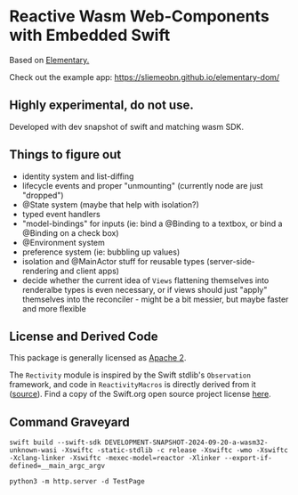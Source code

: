# Reactive Wasm Web-Components with Embedded Swift

Based on [Elementary.](https://github.com/sliemeobn/elementary)

Check out the example app: https://sliemeobn.github.io/elementary-dom/

## Highly experimental, do not use.

Developed with dev snapshot of swift and matching wasm SDK.

## Things to figure out

- identity system and list-diffing
- lifecycle events and proper "unmounting" (currently node are just "dropped")
- @State system (maybe that help with isolation?)
- typed event handlers
- "model-bindings" for inputs (ie: bind a @Binding<String> to a textbox, or bind a @Binding<Bool> on a check box)
- @Environment system
- preference system (ie: bubbling up values)
- isolation and @MainActor stuff for reusable types (server-side-rendering and client apps)
- decide whether the current idea of `Views` flattening themselves into renderalbe types is even necessary, or if views should just "apply" themselves into the reconciler - might be a bit messier, but maybe faster and more flexible

## License and Derived Code

This package is generally licensed as [Apache 2](LICENSE).

The `Rectivity` module is inspired by the Swift stdlib's `Observation` framework, and code in `ReactivityMacros` is directly derived from it ([source](https://github.com/swiftlang/swift/tree/main/lib/Macros/Sources/ObservationMacros)).
Find a copy of the Swift.org open source project license [here](LICENSE-swift_org.md).

## Command Graveyard

```
swift build --swift-sdk DEVELOPMENT-SNAPSHOT-2024-09-20-a-wasm32-unknown-wasi -Xswiftc -static-stdlib -c release -Xswiftc -wmo -Xswiftc -Xclang-linker -Xswiftc -mexec-model=reactor -Xlinker --export-if-defined=__main_argc_argv

python3 -m http.server -d TestPage
```
